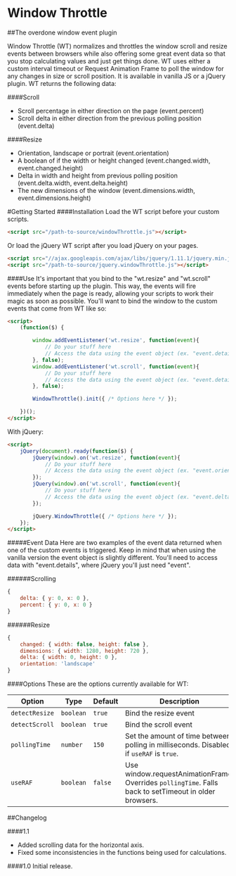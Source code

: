 Window Throttle
===============
##The overdone window event plugin

Window Throttle (WT) normalizes and throttles the window scroll and resize events between browsers while also offering some great event data so that you stop calculating values and just get things done. WT uses either a custom interval timeout or Request Animation Frame to poll the window for any changes in size or scroll position. It is available in vanilla JS or a jQuery plugin. WT returns the following data:

####Scroll
- Scroll percentage in either direction on the page (event.percent)
- Scroll delta in either direction from the previous polling position (event.delta)

####Resize
- Orientation, landscape or portrait (event.orientation)
- A boolean of if the width or height changed (event.changed.width, event.changed.height)
- Delta in width and height from previous polling position (event.delta.width, event.delta.height)
- The new dimensions of the window (event.dimensions.width, event.dimensions.height)

#Getting Started
####Installation
Load the WT script before your custom scripts.

```HTML
<script src="/path-to-source/windowThrottle.js"></script>
```

Or load the jQuery WT script after you load jQuery on your pages.


```HTML
<script src="//ajax.googleapis.com/ajax/libs/jquery/1.11.1/jquery.min.js"></script>
<script src="/path-to-source/jquery.windowThrottle.js"></script>
```

####Use
It's important that you bind to the "wt.resize" and "wt.scroll" events before starting up the plugin. This way, the events will fire immediately when the page is ready, allowing your scripts to work their magic as soon as possible. You'll want to bind the window to the custom events that come from WT like so: 

```HTML
<script>
	(function($) {

        window.addEventListener('wt.resize', function(event){ 
			// Do your stuff here
			// Access the data using the event object (ex. "event.detail.orientation")
        }, false);
        window.addEventListener('wt.scroll', function(event){
			// Do your stuff here
			// Access the data using the event object (ex. "event.detail.delta")        	
        }, false);

        WindowThrottle().init({ /* Options here */ });

	})();
</script>
```

With jQuery:

```HTML
<script>
	jQuery(document).ready(function($) {
		jQuery(window).on('wt.resize', function(event){ 
			// Do your stuff here
			// Access the data using the event object (ex. "event.orientation")
		});
		jQuery(window).on('wt.scroll', function(event){ 
			// Do your stuff here
			// Access the data using the event object (ex. "event.delta")
		});

		jQuery.WindowThrottle({ /* Options here */ });
	});
</script>
```

#####Event Data
Here are two examples of the event data returned when one of the custom events is triggered. Keep in mind that when using the vanilla version the event object is slightly different. You'll need to access data with "event.details", where jQuery you'll just need "event".

######Scrolling
```Javascript
{
	delta: { y: 0, x: 0 },
	percent: { y: 0, x: 0 }	
}
```
######Resize
```Javascript
{
	changed: { width: false, height: false },
	dimensions: { width: 1280, height: 720 },
	delta: { width: 0, height: 0 },
	orientation: 'landscape'
}
```

####Options
These are the options currently available for WT:

| Option       | Type   | Default        | Description                                                             |
|--------------|--------|----------------|-------------------------------------------------------------------------|
| `detectResize`  | `boolean` | `true`   | Bind the resize event |
| `detectScroll`  | `boolean` | `true`   | Bind the scroll event |
| `pollingTime`   | `number`  | `150`    | Set the amount of time between polling in milliseconds. Disabled if `useRAF` is `true`. |
| `useRAF`        | `boolean` | `false`  | Use window.requestAnimationFrame. Overrides `pollingTime`. Falls back to setTimeout in older browsers. |


##Changelog

####1.1
- Added scrolling data for the horizontal axis.
- Fixed some inconsistencies in the functions being used for calculations.

####1.0
Initial release.